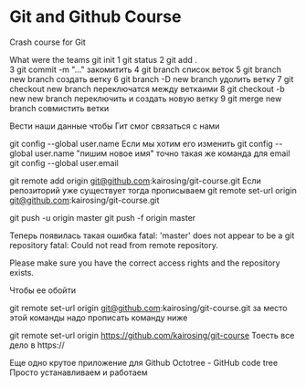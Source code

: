 # Git and Github Course

Crash course for Git

What were the teams
git init
1 git status
2 git add .  
3 git commit -m "..." закомитить
4 git branch список веток
5 git branch new branch создать ветку
6 git branch -D new branch удолить ветку
7 git checkout new branch  переключатся между веткаими
8 git checkout -b new new branch  переключить и создать новую ветку
9 git merge new branch     совмистить ветки

Вести наши данные чтобы Гит смог связаться с нами

git config --global user.name
Если мы хотим его изменить
git config --global user.name "пишим новое имя"
точно такая же команда для email
git config --global user.email


git remote add origin git@github.com:kairosing/git-course.git
Если репозиторий уже существует тогда прописываем
git remote set-url origin git@github.com:kairosing/git-course.git

git push -u origin master
git push -f origin master

Теперь появилась такая ошибка 
fatal: 'master' does not appear to be a git repository
fatal: Could not read from remote repository.

Please make sure you have the correct access rights
and the repository exists.

Чтобы ее обойти 


git remote set-url origin git@github.com:kairosing/git-course.git
за место этой команды надо прописать команду ниже

git remote set-url  origin https://github.com/kairosing/git-course
Тоесть все дело в https://


Еще одно крутое приложение для Github
Octotree - GitHub code tree
Просто устанавливаем и работаем